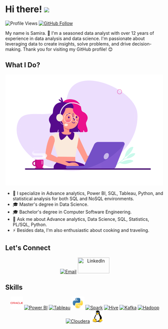 # Hi there! <img src="https://raw.githubusercontent.com/MartinHeinz/MartinHeinz/master/wave.gif" width="30px">

![Profile Views](https://komarev.com/ghpvc/?username=SamiraParva)
[![GitHub Follow](https://img.shields.io/github/followers/SamiraParva?label=Follow&style=social)](https://github.com/SamiraParv)

<p align="left">
  My name is Samira. 🚀
  I'm a seasoned data analyst with over 12 years of experience in data analysis and data science. I'm passionate about leveraging data to create insights, solve problems, and drive decision-making.
  Thank you for visiting my GitHub profile! 😊
</p>

## What I Do?

![Data Analysis](image/cegirl.gif)


- 🌱 I specialize in  Advance analytics, Power BI, SQL, Tableau, Python, and statistical analysis for both SQL and NoSQL environments.
- 🎓 Master's degree in Data Science.
- 🎓 Bachelor's degree in Computer Software Engineering.
- 💬 Ask me about Advance analytics, Data Science, SQL, Statistics, PL/SQL, Python.
- ⚡ Besides data, I'm also enthusiastic about cooking and traveling.
## Let's Connect

<p align="center">
  <a href="mailto:your.email@gmail.com"><img alt="Email" title="GMail" src="https://www.vectorlogo.zone/logos/gmail/gmail-icon.svg" width="100" height="50" /></a>
  <a href="https://www.linkedin.com/in/samira-parvaniani/"><img title="LinkedIn" src="https://cdn.worldvectorlogo.com/logos/linkedin-icon-2.svg" width="100" height="50" /></a>
</p>

## Skills

<p align="center">
  <a href="https://www.oracle.com/"><img src="https://raw.githubusercontent.com/devicons/devicon/master/icons/oracle/oracle-original.svg" alt="Oracle" width="40" height="40"/></a>
  <a href="https://powerbi.microsoft.com"><img src="https://cdn.worldvectorlogo.com/logos/power-bi.svg" alt="Power BI" width="40" height="40"/></a>
  <a href="https://www.tableau.com"><img src="https://cdn.worldvectorlogo.com/logos/tableau-software.svg" alt="Tableau" width="40" height="40"/></a>
  <a href="https://www.python.org"><img src="https://raw.githubusercontent.com/devicons/devicon/master/icons/python/python-original.svg" alt="Python" width="40" height="40"/></a>
  <a href="https://spark.apache.org/"><img src="https://cdn.worldvectorlogo.com/logos/apache-spark-5.svg" alt="Spark" width="40" height="40"/></a>
  <a href="https://hive.apache.org/"><img src="https://www.vectorlogo.zone/logos/apache_hive/apache_hive-icon.svg" alt="Hive" width="40" height="40"/></a>
  <a href="https://kafka.apache.org/"><img src="https://cdn.worldvectorlogo.com/logos/kafka.svg" alt="Kafka" width="40" height="40"/></a>
  <a href="https://hadoop.apache.org/"><img src="https://www.vectorlogo.zone/logos/apache_hadoop/apache_hadoop-icon.svg" alt="Hadoop" width="40" height="40"/></a>
  <a href="https://www.cloudera.com/"><img src="https://cdn.worldvectorlogo.com/logos/cloudera.svg" alt="Cloudera" width="40" height="40"/></a>
  <a href="https://www.linux.org/"><img src="https://raw.githubusercontent.com/devicons/devicon/master/icons/linux/linux-original.svg" alt="Linux" width="40" height="40"/></a>
</p>
